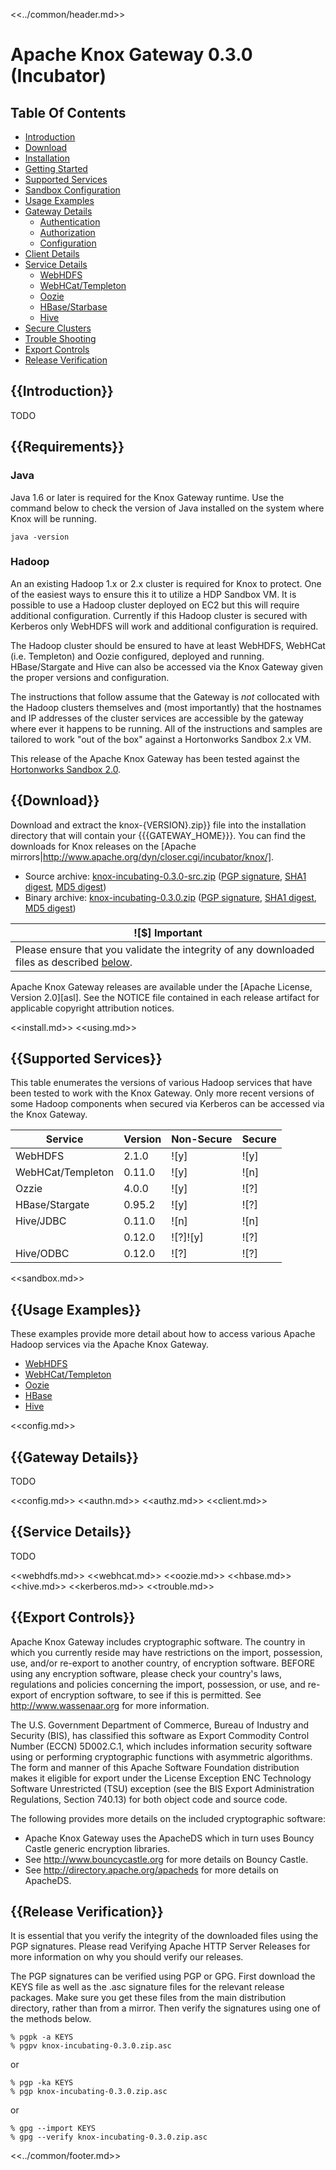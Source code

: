 <!--
   Licensed to the Apache Software Foundation (ASF) under one or more
   contributor license agreements.  See the NOTICE file distributed with
   this work for additional information regarding copyright ownership.
   The ASF licenses this file to You under the Apache License, Version 2.0
   (the "License"); you may not use this file except in compliance with
   the License.  You may obtain a copy of the License at

       http://www.apache.org/licenses/LICENSE-2.0

   Unless required by applicable law or agreed to in writing, software
   distributed under the License is distributed on an "AS IS" BASIS,
   WITHOUT WARRANTIES OR CONDITIONS OF ANY KIND, either express or implied.
   See the License for the specific language governing permissions and
   limitations under the License.
-->

<<../common/header.md>>

Apache Knox Gateway 0.3.0 (Incubator)
=====================================


Table Of Contents
-----------------

* [Introduction](#Introduction)
* [Download](#Download)
* [Installation](#Installation)
* [Getting Started](#Getting+Started)
* [Supported Services](#Supported+Services)
* [Sandbox Configuration](#Sandbox+Configuration)
* [Usage Examples](#Usage+Examples)
* [Gateway Details](#Gateway+Details)
    * [Authentication](#Authentication)
    * [Authorization](#Authorization)
    * [Configuration](#Configuration)
* [Client Details](#Client+Details)
* [Service Details](#Service+Details)
    * [WebHDFS](#WebHDFS)
    * [WebHCat/Templeton](#WebHCat)
    * [Oozie](#Oozie)
    * [HBase/Starbase](#HBase)
    * [Hive](#Hive)
* [Secure Clusters](#Secure+Clusters)
* [Trouble Shooting](#Trouble+Shooting)
* [Export Controls](#Export+Controls)
* [Release Verification](#Release+Verification)


{{Introduction}}
------------------------------

TODO


{{Requirements}}
----------------

### Java ###

Java 1.6 or later is required for the Knox Gateway runtime.
Use the command below to check the version of Java installed on the system where Knox will be running.

    java -version

### Hadoop ###

An an existing Hadoop 1.x or 2.x cluster is required for Knox to protect.
One of the easiest ways to ensure this it to utilize a HDP Sandbox VM.
It is possible to use a Hadoop cluster deployed on EC2 but this will require additional configuration.
Currently if this Hadoop cluster is secured with Kerberos only WebHDFS will work and additional configuration is required.

The Hadoop cluster should be ensured to have at least WebHDFS, WebHCat (i.e. Templeton) and Oozie configured, deployed and running.
HBase/Stargate and Hive can also be accessed via the Knox Gateway given the proper versions and configuration.

The instructions that follow assume that the Gateway is *not* collocated with the Hadoop clusters themselves and (most importantly) that the hostnames and IP addresses of the cluster services are accessible by the gateway where ever it happens to be running.
All of the instructions and samples are tailored to work "out of the box" against a Hortonworks Sandbox 2.x VM.

This release of the Apache Knox Gateway has been tested against the [Hortonworks Sandbox 2.0](http://hortonworks.com/products/hortonworks-sandbox/).


{{Download}}
------------

Download and extract the knox-\{VERSION\}.zip}} file into the installation directory that will contain your {{\{GATEWAY_HOME\}}}.
You can find the downloads for Knox releases on the [Apache mirrors|http://www.apache.org/dyn/closer.cgi/incubator/knox/].

* Source archive: [knox-incubating-0.3.0-src.zip][src-zip] ([PGP signature][src-pgp], [SHA1 digest][src-sha], [MD5 digest][src-md5])
* Binary archive: [knox-incubating-0.3.0.zip][bin-zip] ([PGP signature][bin-pgp], [SHA1 digest][bin-sha], [MD5 digest][bin-md5])

[src-zip]: http://www.apache.org/dyn/closer.cgi/incubator/knox/0.3.0/knox-incubating-0.3.0-src.zip
[src-sha]: http://www.apache.org/dist/incubator/knox/0.3.0/knox-incubating-0.3.0-src.zip.sha
[src-pgp]: http://www.apache.org/dist/incubator/knox/0.3.0/knox-0.3.0-incubating-src.zip.asc
[src-md5]: http://www.apache.org/dist/incubator/knox/0.3.0/knox-incubating-0.3.0-src.zip.md5
[bin-zip]: http://www.apache.org/dyn/closer.cgi/incubator/knox/0.3.0/knox-incubating-0.3.0.zip
[bin-pgp]: http://www.apache.org/dist/incubator/knox/0.3.0/knox-incubating-0.3.0.zip.asc
[bin-sha]: http://www.apache.org/dist/incubator/knox/0.3.0/knox-incubating-0.3.0.zip.sha
[bin-md5]: http://www.apache.org/dist/incubator/knox/0.3.0/knox-incubating-0.3.0.zip.md5

| ![$] Important |
| -------------- |
| Please ensure that you validate the integrity of any downloaded files as described [below](#Release+Verification). |

Apache Knox Gateway releases are available under the [Apache License, Version 2.0][asl].
See the NOTICE file contained in each release artifact for applicable copyright attribution notices.


<<install.md>>
<<using.md>>


{{Supported Services}}
----------------------

This table enumerates the versions of various Hadoop services that have been tested to work with the Knox Gateway.
Only more recent versions of some Hadoop components when secured via Kerberos can be accessed via the Knox Gateway.

| Service           | Version    | Non-Secure  | Secure |
| ----------------- | ---------- | ----------- | ------ |
| WebHDFS           | 2.1.0      | ![y]        | ![y]   |
| WebHCat/Templeton | 0.11.0     | ![y]        | ![n]   |
| Ozzie             | 4.0.0      | ![y]        | ![?]   |
| HBase/Stargate    | 0.95.2     | ![y]        | ![?]   |
| Hive/JDBC         | 0.11.0     | ![n]        | ![n]   |
|                   | 0.12.0     | ![?]![y]    | ![?]   |
| Hive/ODBC         | 0.12.0     | ![?]        | ![?]   |


<<sandbox.md>>


{{Usage Examples}}
------------------

These examples provide more detail about how to access various Apache Hadoop services via the Apache Knox Gateway.

* [WebHDFS](#WebHDFS+Examples)
* [WebHCat/Templeton](#WebHCat+Examples)
* [Oozie](#Oozie+Examples)
* [HBase](#HBase+Examples)
* [Hive](#Hive+Examples)

<<config.md>>

{{Gateway Details}}
-------------------

TODO

<<config.md>>
<<authn.md>>
<<authz.md>>
<<client.md>>

{{Service Details}}
-------------------

TODO

<<webhdfs.md>>
<<webhcat.md>>
<<oozie.md>>
<<hbase.md>>
<<hive.md>>
<<kerberos.md>>
<<trouble.md>>


{{Export Controls}}
-------------------

Apache Knox Gateway includes cryptographic software.
The country in which you currently reside may have restrictions on the import, possession, use, and/or re-export to another country, of encryption software.
BEFORE using any encryption software, please check your country's laws, regulations and policies concerning the import, possession, or use, and re-export of encryption software, to see if this is permitted.
See http://www.wassenaar.org for more information.

The U.S. Government Department of Commerce, Bureau of Industry and Security (BIS), has classified this software as Export Commodity Control Number (ECCN) 5D002.C.1, which includes information security software using or performing cryptographic functions with asymmetric algorithms.
The form and manner of this Apache Software Foundation distribution makes it eligible for export under the License Exception ENC Technology Software Unrestricted (TSU) exception (see the BIS Export Administration Regulations, Section 740.13) for both object code and source code.

The following provides more details on the included cryptographic software:

* Apache Knox Gateway uses the ApacheDS which in turn uses Bouncy Castle generic encryption libraries.
* See http://www.bouncycastle.org for more details on Bouncy Castle.
* See http://directory.apache.org/apacheds for more details on ApacheDS.


{{Release Verification}}
------------------------

It is essential that you verify the integrity of the downloaded files using the PGP signatures.
Please read Verifying Apache HTTP Server Releases for more information on why you should verify our releases.

The PGP signatures can be verified using PGP or GPG.
First download the KEYS file as well as the .asc signature files for the relevant release packages.
Make sure you get these files from the main distribution directory, rather than from a mirror.
Then verify the signatures using one of the methods below.

    % pgpk -a KEYS
    % pgpv knox-incubating-0.3.0.zip.asc

or

    % pgp -ka KEYS
    % pgp knox-incubating-0.3.0.zip.asc

or

    % gpg --import KEYS
    % gpg --verify knox-incubating-0.3.0.zip.asc

<<../common/footer.md>>

